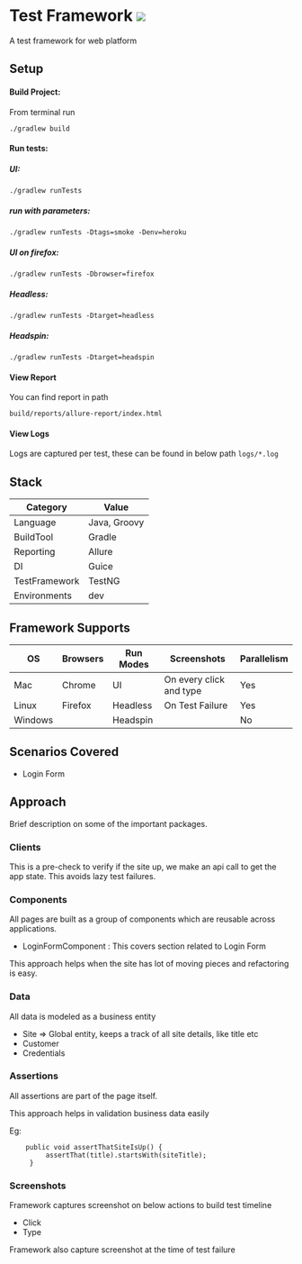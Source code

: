 # Test Framework ![](https://github.com/Premraj1212/testng-allure-framework/workflows/testng%20Allure%20Test%20Framework%20CI/badge.svg)

A test framework for web platform 

## Setup

#### Build Project:
From terminal run
```$xslt
./gradlew build
```
#### Run tests: 

##### UI:

```$xslt
./gradlew runTests
```
##### run with parameters:

```$xslt
./gradlew runTests -Dtags=smoke -Denv=heroku
```
##### UI on firefox:

```$xslt
./gradlew runTests -Dbrowser=firefox
```

##### Headless:

```$xslt
./gradlew runTests -Dtarget=headless
```

##### Headspin:

```$xslt
./gradlew runTests -Dtarget=headspin
```

#### View Report
You can find report in path

`build/reports/allure-report/index.html`

#### View Logs
Logs are captured per test, these can be found in below path
`logs/*.log`

## Stack

| Category       | Value          |
| -------------- | ---------------|
| Language       | Java, Groovy   | 
| BuildTool      | Gradle         | 
| Reporting      | Allure         | 
| DI             | Guice          | 
| TestFramework  | TestNG         | 
| Environments   | dev            | 

## Framework Supports

| OS        | Browsers |Run Modes| Screenshots            |Parallelism|
| --------- | ---------|---------|------------------------|-----------|
| Mac       | Chrome   | UI      | On every click and type| Yes       |
| Linux     | Firefox  | Headless| On Test Failure        | Yes       |
| Windows   |          | Headspin|                        | No        |

## Scenarios Covered
* Login Form

## Approach

Brief description on some of the important packages.

### Clients
This is a pre-check to verify if the site up, we make an api call to get the app state.
This avoids lazy test failures.


### Components
All pages are built as a group of components which are reusable across applications.

* LoginFormComponent : This covers section related to Login Form
    
This approach helps when the site has lot of moving pieces and refactoring is easy.

### Data
All data is modeled as a business entity 

* Site => Global entity, keeps a track of all site details, like title etc
* Customer
* Credentials


### Assertions

All assertions are part of the page itself.

This approach helps in validation business data easily

Eg:

```$java
    public void assertThatSiteIsUp() {
         assertThat(title).startsWith(siteTitle);
     }
```

### Screenshots

Framework captures screenshot on below actions to build test timeline
* Click
* Type

Framework also capture screenshot at the time of test failure


